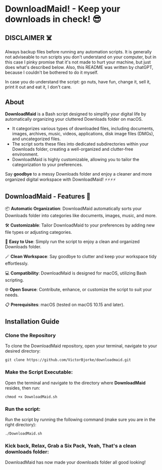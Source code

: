 # DownloadMaid! - Keep your downloads in check! 😎

## DISCLAIMER ☠️
Always backup files before running any automation scripts.
It is generally not adviseable to run scripts you don't understand on your computer, but in this case
I pinky promise that it's not made to hurt your machine, but just does what's described below.
Also, this README was written by chatGPT, because I couldn't be bothered to do it myself.

In case you do understand the script: go nuts, have fun, change it, sell it, print it out and eat it, I don't care.

## About

**DownloadMaid** is a Bash script designed to simplify your digital life by automatically organizing your cluttered Downloads folder on macOS. 

- It categorizes various types of downloaded files, including documents, images, archives, music, videos, applications, disk image files (DMGs), and uncategorized files.
- The script sorts these files into dedicated subdirectories within your Downloads folder, creating a well-organized and clutter-free environment.
- DownloadMaid is highly customizable, allowing you to tailor the categorization to your preferences.

Say **goodbye** to a messy Downloads folder and enjoy a cleaner and more organized digital workspace with DownloadMaid! ⚡️⚡️⚡️⚡️

## DownloadMaid - Features 🌟

📦 **Automatic Organization**: DownloadMaid automatically sorts your Downloads folder into categories like documents, images, music, and more.

🛠️ **Customizable**: Tailor DownloadMaid to your preferences by adding new file types or adjusting categories.

🚀 **Easy to Use**: Simply run the script to enjoy a clean and organized Downloads folder.

🪄 **Clean Workspace**: Say goodbye to clutter and keep your workspace tidy effortlessly.

💻 **Compatibility**: DownloadMaid is designed for macOS, utilizing Bash scripting.

🌐 **Open Source**: Contribute, enhance, or customize the script to suit your needs.

📋 **Prerequisites**: macOS (tested on macOS 10.15 and later).

## Installation Guide

### Clone the Repository

To clone the DownloadMaid repository, open your terminal, navigate to your desired directory:

```
git clone https://github.com/VictorBjorke/downloadmaid.git
```
### Make the Script Executable:

Open the terminal and navigate to the directory where **DownloadMaid** resides, then run:
```
chmod +x DownloadMaid.sh
```
### Run the script:

Run the script by running the following command (make sure you are in the right directory):
```
./DownloadMaid.sh
```
### Kick back, Relax, Grab a Six Pack, Yeah, That's a clean downloads folder:

DownloadMaid has now made your downloads folder all good looking!